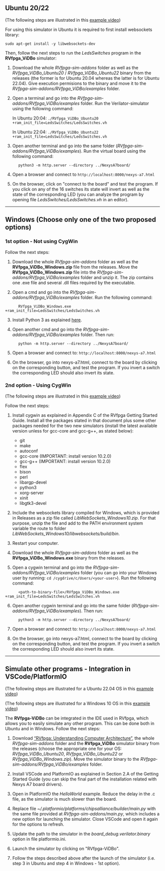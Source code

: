 ## **Ubuntu 20/22**

(The following steps are illustrated in this [example video](https://drive.google.com/file/d/1zgGUX6UYnExh1JYof4PiJ6gxi6pZvngT/view?usp=sharing))

For using this simulator in Ubuntu it is required to first install websockets library: 

```
sudo apt-get install -y libwebsockets-dev
```

Then, follow the next steps to run the *LedsSwitches* program in the **RVfpga_ViDBo** simulator:

1. Download the whole *RVfpga-sim-addons* folder as well as the *RVfpga_ViDBo_Ubuntu20* / *RVfpga_ViDBo_Ubuntu22* binary from the releases (the former is for Ubuntu 20.04 whereas the latter is for Ubuntu 22.04). Give execution permisions to the binary and move it to the *RVfpga-sim-addons/RVfpga_ViDBo/examples* folder.

2. Open a terminal and go into the *RVfpga-sim-addons/RVfpga_ViDBo/examples* folder. Run the Verilator-simulator using the following command: 

      In Ubuntu 20:04: ```./RVfpga_ViDBo_Ubuntu20 +ram_init_file=LedsSwitches/LedsSwitches.vh```

      In Ubuntu 22:04: ```./RVfpga_ViDBo_Ubuntu22 +ram_init_file=LedsSwitches/LedsSwitches.vh```

3. Open another terminal and go into the same folder (*RVfpga-sim-addons/RVfpga_ViDBo/examples*). Run the virtual board using the following command:
```
      python3 -m http.server --directory ../NexysA7board/
```
4. Open a browser and connect to `http://localhost:8000/nexys-a7.html`

5. On the browser, click on "connect to the board" and test the program. If you click on any of the 16 switches its state will invert as well as the state of the corresponding LED (you can analyze the program by opening file *LedsSwitches/LedsSwitches.vh* in an editor).


___


## **Windows (Choose only one of the two proposed options)**

### **1st option - Not using CygWin**

Follow the next steps:

1. Download the whole *RVfpga-sim-addons* folder as well as the **RVfpga_ViDBo_Windows.zip** file from the releases. Move the **RVfpga_ViDBo_Windows.zip** file into the *RVfpga-sim-addons/RVfpga_ViDBo/examples* folder and unzip it. The zip contains one .exe file and several .dll files required by the executable.

2. Open a cmd and go into the *RVfpga-sim-addons/RVfpga_ViDBo/examples* folder. Run the following command:
```
      RVfpga_ViDBo_Windows.exe +ram_init_file=LedsSwitches/LedsSwitches.vh
```

3. Install Python 3 as explained [here](https://phoenixnap.com/kb/how-to-install-python-3-windows).

4. Open another cmd and go into the *RVfpga-sim-addons/RVfpga_ViDBo/examples* folder. Then run: 

```
      python -m http.server --directory ../NexysA7board/
```

5. Open a browser and connect to: ```http://localhost:8000/nexys-a7.html```

6. On the browser, go into nexys-a7.html, connect to the board by clicking on the corresponding button, and test the program. If you invert a switch the corresponding LED should also invert its state.



### **2nd option - Using CygWin**

(The following steps are illustrated in this [example video](https://drive.google.com/file/d/1_jsrZ2zuCW3KN73M03rk-F63tagk3Ew8/view?usp=sharing))

Follow the next steps:

1. Install cygwin as explained in Appendix C of the RVfpga Getting Started Guide. Install all the packages stated in that document plus some other packages needed for the two new simulators (install the latest available version unless for gcc-core and gcc-g++, as stated below):

    * git
    * make 
    * autoconf
    * gcc-core (IMPORTANT: install version 10.2.0)
    * gcc-g++ (IMPORTANT: install version 10.2.0)
    * flex
    * bison
    * perl
    * libargp-devel
    * python3
    * xorg-server
    * xinit
    * libgtk3-devel

2. Include the websockets library compiled for Windows, which is provided in Releases as a zip file called *LibWebSockets_Windows10.zip*. For that purpose, unzip the file and add to the PATH environment system variable the route to folder *LibWebSockets_Windows10/libwebsockets/build/bin*.

3. Restart your computer.

4. Download the whole *RVfpga-sim-addons* folder as well as the **RVfpga_ViDBo_Windows.exe** binary from the releases.

5. Open a cygwin terminal and go into the *RVfpga-sim-addons/RVfpga_ViDBo/examples* folder (you can go into your Windows user by running: ``` cd /cygdrive/c/Users/<your-user> ```). Run the following command:

```
      <path-to-binary-file>/RVfpga_ViDBo_Windows.exe +ram_init_file=LedsSwitches/LedsSwitches.vh
```

6. Open another cygwin terminal and go into the same folder (*RVfpga-sim-addons/RVfpga_ViDBo/examples*). Then run: 

```
      python3 -m http.server --directory ../NexysA7board/
```

7. Open a browser and connect to: ```http://localhost:8000/nexys-a7.html```

8. On the browser, go into nexys-a7.html, connect to the board by clicking on the corresponding button, and test the program. If you invert a switch the corresponding LED should also invert its state.


___


## **Simulate other programs - Integration in VSCode/PlatformIO**

(The following steps are illustrated for a Ubuntu 22.04 OS in this [example video](https://drive.google.com/file/d/1acz5ryLr4lSQrhkxgkVh4TNLSd-3IfUG/view?usp=sharing))

(The following steps are illustrated for a Windows 10 OS in this [example video]())

The **RVfpga-ViDBo** can be integrated in the IDE used in RVfpga, which allows you to easily simulate any other program. This can be done both in Ubuntu and in Windows. Follow the next steps:

1. Download [“RVfpga: Understanding Computer Architecture”](https://university.imgtec.com/rvfpga-download-page-en/), the whole *RVfpga-sim-addons* folder and the **RVfpga_ViDBo** simulator binary from the releases (choose the appropriate one for your OS: *RVfpga_ViDBo_Ubuntu20*, *RVfpga_ViDBo_Ubuntu22* or *RVfpga_ViDBo_Windows.zip*). Move the simulator binary to the *RVfpga-sim-addons/RVfpga_ViDBo/examples* folder.

2. Install VSCode and PlatformIO as explained in Section 2.A of the Getting Started Guide (you can skip the final part of the installation related with Nexys A7 board drivers).

3. Open in PlatformIO the *HelloWorld* example. Reduce the delay in the .c file, as the simulator is much slower than the board.

4. Replace file *~/.platformio/platforms/chipsalliance/builder/main.py* with the same file provided at *RVfpga-sim-addons/main.py*, which includes a new option for launching the simulator. Close VSCode and open it again for the options to refresh.

5. Update the path to the simulator in the *board_debug.verilator.binary* option in file platformio.ini.

6. Launch the simulator by clicking on "RVfpga-ViDBo".

7. Follow the steps described above after the launch of the simulator (i.e. step 3 in Ubuntu and step 4 in Windows - 1st option).
